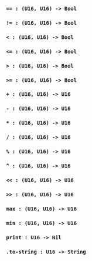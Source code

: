 ### `== : (U16, U16) -> Bool`

### `!= : (U16, U16) -> Bool`

### `< : (U16, U16) -> Bool`

### `<= : (U16, U16) -> Bool`

### `> : (U16, U16) -> Bool`

### `>= : (U16, U16) -> Bool`

### `+ : (U16, U16) -> U16`

### `- : (U16, U16) -> U16`

### `* : (U16, U16) -> U16`

### `/ : (U16, U16) -> U16`

### `% : (U16, U16) -> U16`

### `^ : (U16, U16) -> U16`

### `<< : (U16, U16) -> U16`

### `>> : (U16, U16) -> U16`

### `max : (U16, U16) -> U16`

### `min : (U16, U16) -> U16`

### `print : U16 -> Nil`

### `.to-string : U16 -> String`
